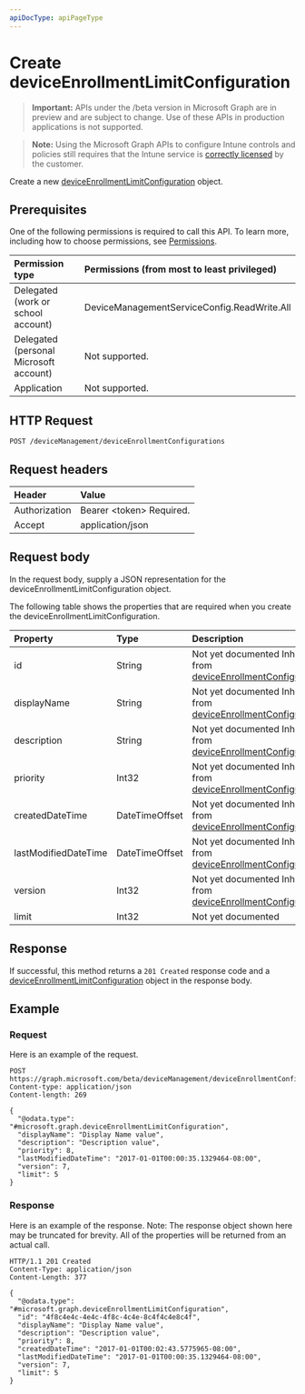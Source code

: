 ```yaml
---
apiDocType: apiPageType
---
```

# Create deviceEnrollmentLimitConfiguration

> **Important:** APIs under the /beta version in Microsoft Graph are in preview and are subject to change. Use of these APIs in production applications is not supported.

> **Note:** Using the Microsoft Graph APIs to configure Intune controls and policies still requires that the Intune service is [correctly licensed](https://go.microsoft.com/fwlink/?linkid=839381) by the customer.

Create a new [deviceEnrollmentLimitConfiguration](../resources/intune_onboarding_deviceenrollmentlimitconfiguration.md) object.
## Prerequisites
One of the following permissions is required to call this API. To learn more, including how to choose permissions, see [Permissions](../../../concepts/permissions_reference.md).

|Permission type|Permissions (from most to least privileged)|
|:---|:---|
|Delegated (work or school account)|DeviceManagementServiceConfig.ReadWrite.All|
|Delegated (personal Microsoft account)|Not supported.|
|Application|Not supported.|

## HTTP Request
<!-- {
  "blockType": "ignored"
}
-->
``` http
POST /deviceManagement/deviceEnrollmentConfigurations
```

## Request headers
|Header|Value|
|:---|:---|
|Authorization|Bearer &lt;token&gt; Required.|
|Accept|application/json|

## Request body
In the request body, supply a JSON representation for the deviceEnrollmentLimitConfiguration object.

The following table shows the properties that are required when you create the deviceEnrollmentLimitConfiguration.

|Property|Type|Description|
|:---|:---|:---|
|id|String|Not yet documented Inherited from [deviceEnrollmentConfiguration](../resources/intune_onboarding_deviceenrollmentconfiguration.md)|
|displayName|String|Not yet documented Inherited from [deviceEnrollmentConfiguration](../resources/intune_onboarding_deviceenrollmentconfiguration.md)|
|description|String|Not yet documented Inherited from [deviceEnrollmentConfiguration](../resources/intune_onboarding_deviceenrollmentconfiguration.md)|
|priority|Int32|Not yet documented Inherited from [deviceEnrollmentConfiguration](../resources/intune_onboarding_deviceenrollmentconfiguration.md)|
|createdDateTime|DateTimeOffset|Not yet documented Inherited from [deviceEnrollmentConfiguration](../resources/intune_onboarding_deviceenrollmentconfiguration.md)|
|lastModifiedDateTime|DateTimeOffset|Not yet documented Inherited from [deviceEnrollmentConfiguration](../resources/intune_onboarding_deviceenrollmentconfiguration.md)|
|version|Int32|Not yet documented Inherited from [deviceEnrollmentConfiguration](../resources/intune_onboarding_deviceenrollmentconfiguration.md)|
|limit|Int32|Not yet documented|



## Response
If successful, this method returns a `201 Created` response code and a [deviceEnrollmentLimitConfiguration](../resources/intune_onboarding_deviceenrollmentlimitconfiguration.md) object in the response body.

## Example
### Request
Here is an example of the request.
``` http
POST https://graph.microsoft.com/beta/deviceManagement/deviceEnrollmentConfigurations
Content-type: application/json
Content-length: 269

{
  "@odata.type": "#microsoft.graph.deviceEnrollmentLimitConfiguration",
  "displayName": "Display Name value",
  "description": "Description value",
  "priority": 8,
  "lastModifiedDateTime": "2017-01-01T00:00:35.1329464-08:00",
  "version": 7,
  "limit": 5
}
```

### Response
Here is an example of the response. Note: The response object shown here may be truncated for brevity. All of the properties will be returned from an actual call.
``` http
HTTP/1.1 201 Created
Content-Type: application/json
Content-Length: 377

{
  "@odata.type": "#microsoft.graph.deviceEnrollmentLimitConfiguration",
  "id": "4f8c4e4c-4e4c-4f8c-4c4e-8c4f4c4e8c4f",
  "displayName": "Display Name value",
  "description": "Description value",
  "priority": 8,
  "createdDateTime": "2017-01-01T00:02:43.5775965-08:00",
  "lastModifiedDateTime": "2017-01-01T00:00:35.1329464-08:00",
  "version": 7,
  "limit": 5
}
```





